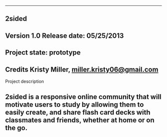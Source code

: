 -------------------------------------------------------------------------------
2sided
-------------------------------------------------------------------------------
Version 1.0
Release date: 05/25/2013
-------------------------------------------------------------------------------
Project state: prototype
-------------------------------------------------------------------------------
Credits
	Kristy Miller, miller.kristy06@gmail.com
-------------------------------------------------------------------------------
Project description

2sided is a responsive online community that will motivate users to study by allowing them to easily create, and share flash card decks with classmates and friends, whether at home or on the go.
-------------------------------------------------------------------------------
